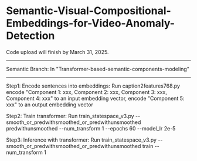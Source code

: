# Semantic-Visual-Compositional-Embeddings-for-Video-Anomaly-Detection

Code upload will finish by March 31, 2025. 

***
Semantic Branch: 
In "Transformer-based-semantic-components-modeling"
***

Step1: Encode sentences into embeddings:
Run caption2features768.py 
encode "Component 1: xxx, Component 2: xxx, Component 3: xxx, Component 4: xxx" to an input embedding vector, encode "Component 5: xxx" to an output embedding vector 

Step2: Train transformer:
Run train_statespace_v3.py --smooth_or_predwithsmoothed_or_predwithunsmoothed predwithunsmoothed --num_transform 1 --epochs 60 --model_lr 2e-5

Step3: Inference with transformer:
Run train_statespace_v3.py --smooth_or_predwithsmoothed_or_predwithunsmoothed train --num_transform 1 


